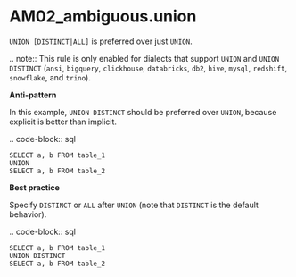 # AM02_ambiguous.union

``UNION [DISTINCT|ALL]`` is preferred over just ``UNION``.

.. note::
   This rule is only enabled for dialects that support ``UNION`` and
   ``UNION DISTINCT`` (``ansi``, ``bigquery``, ``clickhouse``,
   ``databricks``, ``db2``, ``hive``, ``mysql``, ``redshift``,
   ``snowflake``, and ``trino``).

**Anti-pattern**

In this example, ``UNION DISTINCT`` should be preferred over ``UNION``, because
explicit is better than implicit.

.. code-block:: sql

    SELECT a, b FROM table_1
    UNION
    SELECT a, b FROM table_2

**Best practice**

Specify ``DISTINCT`` or ``ALL`` after ``UNION`` (note that ``DISTINCT`` is the
default behavior).

.. code-block:: sql

    SELECT a, b FROM table_1
    UNION DISTINCT
    SELECT a, b FROM table_2
